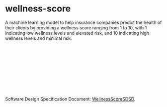 # wellness-score
A machine learning model to help insurance companies predict the health of their clients by providing a wellness score ranging from 1 to 10, with 1 indicating low wellness levels and elevated risk, and 10 indicating high wellness levels and minimal risk.

<object data="https://github.com/10adnan75/wellness-score/blob/main/WellnessScoreSDSD.pdf" type="application/pdf" width="700px" height="700px">
    <embed src="http://yoursite.com/the.pdf">
        <p>Software Design Specification Document: <a href="https://github.com/10adnan75/wellness-score/blob/main/WellnessScoreSDSD.pdf">WellnessScoreSDSD</a>.</p>
    </embed>
</object>

